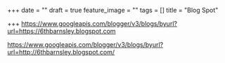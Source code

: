+++
date = ""
draft = true
feature_image = ""
tags = []
title = "Blog Spot"

+++
https://www.googleapis.com/blogger/v3/blogs/byurl?url=https://6thbarnsley.blogspot.com

https://www.googleapis.com/blogger/v3/blogs/byurl?url=http://6thbarnsley.blogspot.com/